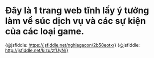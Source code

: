 # Đây là 1 trang web tĩnh lấy ý tưởng làm về súc dịch vụ và các sự kiện của các loại game.
{@jsfiddle: https://jsfiddle.net/nghiagacon/2b58eotx/}
{@jsfiddle: http://jsfiddle.net/kizu/zfUyN/}
